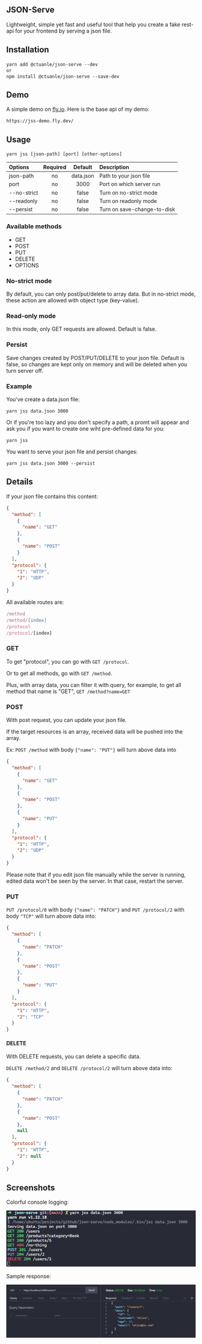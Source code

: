 ## JSON-Serve

Lightweight, simple yet fast and useful tool that help you create a fake rest-api for your frontend by serving a json file.

## Installation

```shell
yarn add @ctuanle/json-serve --dev
or
npm install @ctuanle/json-serve --save-dev
```

## Demo

A simple demo on [fly.io](https://fly.io/). Here is the base api of my demo:

```shell
https://jss-demo.fly.dev/
```

## Usage

```shell
yarn jss [json-path] [port] [other-options]
```

| Options     | Required |  Default  | Description                 |
| :---------- | :------: | :-------: | :-------------------------- |
| json-path   |    no    | data.json | Path to your json file      |
| port        |    no    |   3000    | Port on which server run    |
| --no-strict |    no    |   false   | Turn on no-strict mode      |
| --readonly  |    no    |   false   | Turn on readonly mode       |
| --persist   |    no    |   false   | Turn on save-change-to-disk |

### Available methods

- GET
- POST
- PUT
- DELETE
- OPTIONS

### No-strict mode

By default, you can only post/put/delete to array data. But in no-strict mode, these action are allowed with object type (key-value).

### Read-only mode

In this mode, only GET requests are allowed. Default is false.

### Persist

Save changes created by POST/PUT/DELETE to your json file. Default is false, so changes are kept only on memory and will be deleted when you turn server off.

### Example

You've create a data.json file:

```shell
yarn jss data.json 3000
```

Or if you're too lazy and you don't specify a path, a promt will appear and ask you if you want to create one wiht pre-defined data for you:

```shell
yarn jss
```

You want to serve your json file and persist changes:

```shell
yarn jss data.json 3000 --persist
```

## Details

If your json file contains this content:

```json
{
  "method": [
    {
      "name": "GET"
    },
    {
      "name": "POST"
    }
  ],
  "protocol": {
    "1": "HTTP",
    "2": "UDP"
  }
}
```

All available routes are:

```ts
/method
/method/[index]
/protocol
/protocol/[index]
```

### GET

To get "protocol", you can go with `GET /protocol`.

Or to get all methods, go with `GET /method`.

Plus, with array data, you can filter it with query, for example, to get all method that name is "GET", `GET /method?name=GET`

### POST

With post request, you can update your json file.

If the target resources is an array, received data will be pushed into the array.

Ex: `POST /method` with body `{"name": "PUT"}` will turn above data into

```json
{
  "method": [
    {
      "name": "GET"
    },
    {
      "name": "POST"
    },
    {
      "name": "PUT"
    }
  ],
  "protocol": {
    "1": "HTTP",
    "2": "UDP"
  }
}
```

Please note that if you edit json file manually while the server is running, edited data won't be seen by the server. In that case, restart the server.

### PUT

`PUT /protocol/0` with body `{"name": "PATCH"}` and `PUT /protocol/2` with body `"TCP"` will turn above data into:

```json
{
  "method": [
    {
      "name": "PATCH"
    },
    {
      "name": "POST"
    },
    {
      "name": "PUT"
    }
  ],
  "protocol": {
    "1": "HTTP",
    "2": "TCP"
  }
}
```

#### DELETE

With DELETE requests, you can delete a specific data.

`DELETE /method/2` and `DELETE /protocol/2` will turn above data into:

```json
{
  "method": [
    {
      "name": "PATCH"
    },
    {
      "name": "POST"
    },
    null
  ],
  "protocol": {
    "1": "HTTP",
    "2": null
  }
}
```

## Screenshots

Colorful console logging:

![Logging Console](./public/console.png 'Logging console')

Sample response:

![Server response](./public/sample.png 'Sample response')
